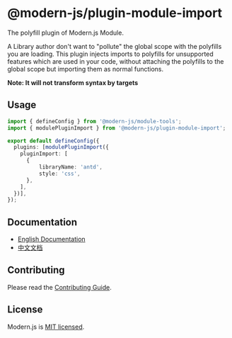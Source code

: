 # @modern-js/plugin-module-import

The polyfill plugin of Modern.js Module.

A Library author don't want to "pollute" the global scope with the polyfills you are loading. This plugin injects imports to polyfills for unsupported features which are used in your code, without attaching the polyfills to the global scope but importing them as normal functions.

**Note: It will not transform syntax by targets**

## Usage

```ts modern.config.ts
import { defineConfig } from '@modern-js/module-tools';
import { modulePluginImport } from '@modern-js/plugin-module-import';

export default defineConfig({
  plugins: [modulePluginImport({
    pluginImport: [
      {
          libraryName: 'antd',
          style: 'css',
      },
    ],
  })],
});
```

## Documentation

- [English Documentation](https://modernjs.dev/module-tools/en)
- [中文文档](https://modernjs.dev/module-tools/)

## Contributing

Please read the [Contributing Guide](https://github.com/modern-js-dev/modern.js/blob/main/CONTRIBUTING.md).

## License

Modern.js is [MIT licensed](https://github.com/modern-js-dev/modern.js/blob/main/LICENSE).
